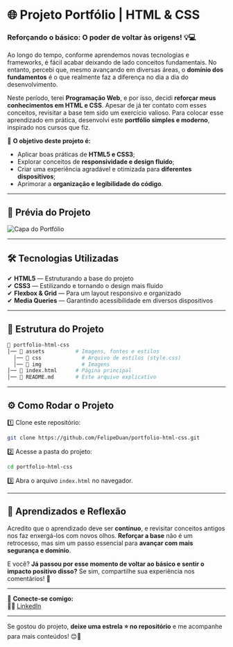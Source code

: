 # 🌐 Projeto Portfólio | HTML & CSS  

### Reforçando o básico: O poder de voltar às origens! 💡💻  

Ao longo do tempo, conforme aprendemos novas tecnologias e frameworks, é fácil acabar deixando de lado conceitos fundamentais. No entanto, percebi que, mesmo avançando em diversas áreas, o **domínio dos fundamentos** é o que realmente faz a diferença no dia a dia do desenvolvimento.  

Neste período, terei **Programação Web**, e por isso, decidi **reforçar meus conhecimentos em HTML e CSS**. Apesar de já ter contato com esses conceitos, revisitar a base tem sido um exercício valioso. Para colocar esse aprendizado em prática, desenvolvi este **portfólio simples e moderno**, inspirado nos cursos que fiz.  

🚀 **O objetivo deste projeto é:**  
- Aplicar boas práticas de **HTML5 e CSS3**;  
- Explorar conceitos de **responsividade e design fluido**;  
- Criar uma experiência agradável e otimizada para **diferentes dispositivos**;  
- Aprimorar a **organização e legibilidade do código**.  

---

## 📸 Prévia do Projeto  
![Capa do Portfólio](https://github.com/user-attachments/assets/fcbd1429-9a50-418e-8468-d71e40bf8ad3)

---

## 🛠️ Tecnologias Utilizadas  
✔ **HTML5** — Estruturando a base do projeto  
✔ **CSS3** — Estilizando e tornando o design mais fluido  
✔ **Flexbox & Grid** — Para um layout responsivo e organizado  
✔ **Media Queries** — Garantindo acessibilidade em diversos dispositivos  

---

## 📂 Estrutura do Projeto  

```bash
📁 portfolio-html-css
│── 📁 assets          # Imagens, fontes e estilos
  │── 📁 css             # Arquivo de estilos (style.css)
  │── 📁 img             # Imagens 
│── 📜 index.html      # Página principal
│── 📜 README.md       # Este arquivo explicativo
```

---

## ⚙️ Como Rodar o Projeto  
1️⃣ Clone este repositório:  
```bash
git clone https://github.com/FelipeDuan/portfolio-html-css.git
```
2️⃣ Acesse a pasta do projeto:  
```bash
cd portfolio-html-css
```
3️⃣ Abra o arquivo `index.html` no navegador.  

---

## 🎯 Aprendizados e Reflexão  

Acredito que o aprendizado deve ser **contínuo**, e revisitar conceitos antigos nos faz enxergá-los com novos olhos. **Reforçar a base** não é um retrocesso, mas sim um passo essencial para **avançar com mais segurança e domínio**.  

E você? **Já passou por esse momento de voltar ao básico e sentir o impacto positivo disso?** Se sim, compartilhe sua experiência nos comentários! 🚀  

---

📌 **Conecte-se comigo:**  
👨‍💻 [LinkedIn](https://www.linkedin.com/in/felipe-duan-silva-sousa-007962305/)  

---

Se gostou do projeto, **deixe uma estrela ⭐ no repositório** e me acompanhe para mais conteúdos! 😊🚀 
